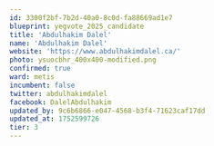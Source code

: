 ```yaml
---
id: 3300f2bf-7b2d-40a0-8c0d-fa88669ad1e7
blueprint: yegvote_2025_candidate
title: 'Abdulhakim Dalel'
name: 'Abdulhakim Dalel'
website: 'https://www.abdulhakimdalel.ca/'
photo: ysuocbhr_400x400-modified.png
confirmed: true
ward: metis
incumbent: false
twitter: abdulhakimdalel
facebook: DalelAbdulhakim
updated_by: 9c6b6866-e047-4568-b3f4-71623caf17dd
updated_at: 1752599726
tier: 3
---
```

